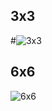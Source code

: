 ## 3x3

#![3x3](https://github.com/ClermontJudicael/jeux_morpion/assets/135115381/8ca28b7f-9f5d-4cbb-ae4a-ef24bca1303f)

## 6x6

![6x6](https://github.com/ClermontJudicael/jeux_morpion/assets/135115381/7c77de91-36e3-4007-b524-9f0be0ab10f9)
